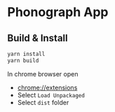 # Phonograph App

## Build & Install
```bash
yarn install
yarn build

```
In chrome browser open 
* [chrome://extensions](chrome://extensions)
* Select `Load Unpackaged`
* Select `dist` folder
